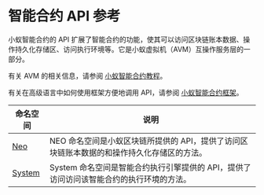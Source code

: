 # 智能合约 API 参考

小蚁智能合约的 API 扩展了智能合约的功能，使其可以访问区块链账本数据、操作持久化存储区、访问执行环境等。它是小蚁虚拟机（AVM）互操作服务层的一部分。

有关 AVM 的相关信息，请参阅 [小蚁智能合约教程](tutorial.md)。

有关在高级语言中如何使用框架方便地调用 API，请参阅 [小蚁智能合约框架](fw.md)。


| 命名空间                          | 说明                                       |
| ----------------------------- | ---------------------------------------- |
| [Neo](api/neo.md) | NEO 命名空间是小蚁区块链所提供的 API，提供了访问区块链账本数据的和操作持久化存储区的方法。 |
| [System](api/system.md)       | System 命名空间是智能合约执行引擎提供的 API，提供了访问访问该智能合约的执行环境的方法。 |

